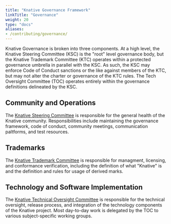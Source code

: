 ```yaml
---
title: "Knative Governance Framework"
linkTitle: "Governance"
weight: 20
type: "docs"
aliases:
- /contributing/governance/
---
```


Knative Governance is broken into three components. At a high level, the Knative
Steering Committee (KSC) is the "root" level governance body, but the Knative
Trademark Committee (KTC) operates within a protected governance umbrella in
parallel with the KSC. As such, the KSC may enforce Code of Conduct sanctions or
the like against members of the KTC, but may not alter the charter or governance
of the KTC rules. The Tech Oversight Committee (TOC) operates entirely within
the governance definitions delineated by the KSC.

## Community and Operations

The [Knative Steering Committee](./STEERING-COMMITTEE.md) is responsible for the
general health of the Knative community. Responsibilities include maintaining
the governance framework, code of conduct, community meetings, communication
paltforms, and test resources.


## Trademarks

The [Knative Trademark Committee](./TRADEMARK-COMMITTEE.md) is responsible for
managment, licensing, and conformance verification, including the definition of
what "Knative" is and the definition and rules for usage of derived marks.


## Technology and Software Implementation

The [Knative Technical Oversight Committee](./TECH-OVERSIGHT-COMMITTEE.md) is
responsible for the technical oversight, release process, and integration of the
technology components of the Knative project. Most day-to-day work is delegated
by the TOC to various subject-specific working groups.